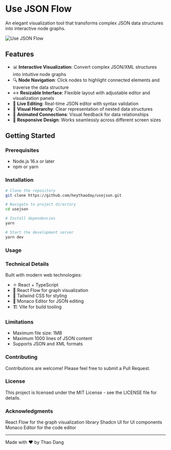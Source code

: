 # Use JSON Flow

An elegant visualization tool that transforms complex JSON data structures into interactive node graphs.

![Use JSON Flow](./public/demo.png)


## Features

- 📊 **Interactive Visualization**: Convert complex JSON/XML structures into intuitive node graphs
- 🔍 **Node Navigation**: Click nodes to highlight connected elements and traverse the data structure
- ↔️ **Resizable Interface**: Flexible layout with adjustable editor and visualization panels
- 📝 **Live Editing**: Real-time JSON editor with syntax validation
- 🎨 **Visual Hierarchy**: Clear representation of nested data structures
- 🔄 **Animated Connections**: Visual feedback for data relationships
- 📱 **Responsive Design**: Works seamlessly across different screen sizes

## Getting Started

### Prerequisites

- Node.js 16.x or later
- npm or yarn

### Installation

```bash
# Clone the repository
git clone https://github.com/heythaoday/usejson.git

# Navigate to project directory
cd usejson

# Install dependencies
yarn

# Start the development server
yarn dev
```

### Usage
### Technical Details
Built with modern web technologies:

- ⚛️ React + TypeScript
- 🔄 React Flow for graph visualization
- 🎨 Tailwind CSS for styling
- 📝 Monaco Editor for JSON editing
- 🏗️ Vite for build tooling

### Limitations
- Maximum file size: 1MB
- Maximum 1000 lines of JSON content
- Supports JSON and XML formats
### Contributing
Contributions are welcome! Please feel free to submit a Pull Request.

### License
This project is licensed under the MIT License - see the LICENSE file for details.

### Acknowledgments
React Flow for the graph visualization library
Shadcn UI for UI components
Monaco Editor for the code editor
***
Made with ❤️ by Thao Dang